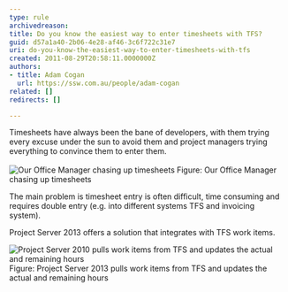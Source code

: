 ```yaml
---
type: rule
archivedreason: 
title: Do you know the easiest way to enter timesheets with TFS?
guid: d57a1a40-2b06-4e28-af46-3c6f722c31e7
uri: do-you-know-the-easiest-way-to-enter-timesheets-with-tfs
created: 2011-08-29T20:58:11.0000000Z
authors:
- title: Adam Cogan
  url: https://ssw.com.au/people/adam-cogan
related: []
redirects: []

---
```



Timesheets have always been the bane of developers, with them trying every excuse under the sun to avoid them and project managers trying everything to convince them to enter them.
<br><excerpt class='endintro'></excerpt><br>
<img class="ms-rteCustom-ImageArea" alt="Our Office Manager chasing up timesheets" src="/Management/RulestoBetterWorkItems/PublishingImages/chase-up-timesheets.jpg" /> <span class="ms-rteCustom-FigureNormal">Figure&#58; Our Office Manager chasing up timesheets</span> <p>The main problem is timesheet entry is often difficult, time consuming and requires double entry (e.g. into different systems TFS and invoicing system).</p>
<p>Project Server 2013 offers a solution that integrates with TFS work items.</p>
<img class="ms-rteCustom-ImageArea" alt="Project Server 2010 pulls work items from TFS and updates the actual and remaining hours" src="/Management/RulestoBetterWorkItems/PublishingImages/tfs-timesheets.jpg" /> <span class="ms-rteCustom-FigureGood">Figure&#58; Project Server 2013 pulls work items from TFS and updates the actual and remaining hours</span>


